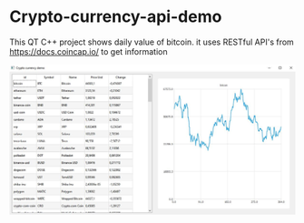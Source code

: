 # Crypto-currency-api-demo

This QT C++ project shows daily value of bitcoin. it uses RESTful API's from https://docs.coincap.io/ to get information 

![Alt text](https://github.com/melihcicek/Crypto-currency-api-demo/blob/main/demo2.JPG?raw=true "Title")

